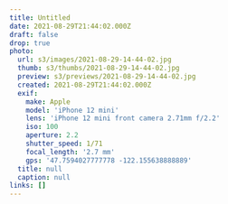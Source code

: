 ```yaml
---
title: Untitled
date: 2021-08-29T21:44:02.000Z
draft: false
drop: true
photo:
  url: s3/images/2021-08-29-14-44-02.jpg
  thumb: s3/thumbs/2021-08-29-14-44-02.jpg
  preview: s3/previews/2021-08-29-14-44-02.jpg
  created: 2021-08-29T21:44:02.000Z
  exif:
    make: Apple
    model: 'iPhone 12 mini'
    lens: 'iPhone 12 mini front camera 2.71mm f/2.2'
    iso: 100
    aperture: 2.2
    shutter_speed: 1/71
    focal_length: '2.7 mm'
    gps: '47.7594027777778 -122.155638888889'
  title: null
  caption: null
links: []
---
```

